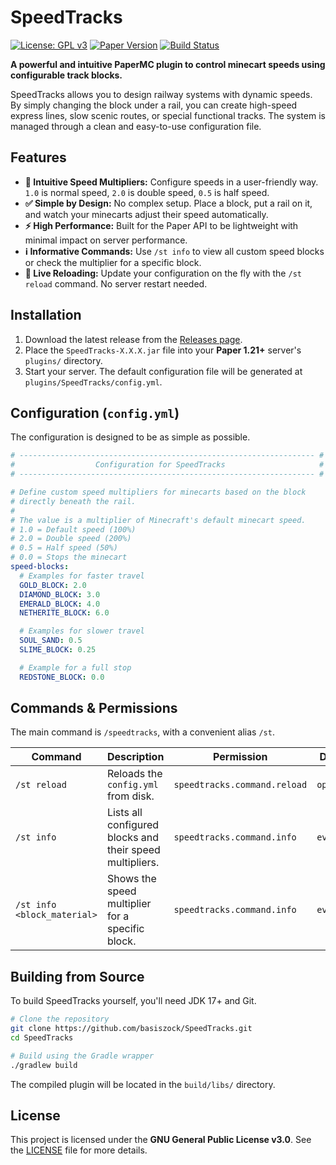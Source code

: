# SpeedTracks

[![License: GPL v3](https://img.shields.io/badge/License-GPLv3-blue.svg)](https://www.gnu.org/licenses/gpl-3.0)
[![Paper Version](https://img.shields.io/badge/Paper-1.21-blue.svg)](https://papermc.io/)
[![Build Status](https://img.shields.io/badge/build-passing-brightgreen)](https://github.com/basiszock/SpeedTracks) <!-- Change the link to your repo -->

**A powerful and intuitive PaperMC plugin to control minecart speeds using configurable track blocks.**

SpeedTracks allows you to design railway systems with dynamic speeds. By simply changing the block under a rail, you can create high-speed express lines, slow scenic routes, or special functional tracks. The system is managed through a clean and easy-to-use configuration file.

## Features

-   **🚀 Intuitive Speed Multipliers:** Configure speeds in a user-friendly way. `1.0` is normal speed, `2.0` is double speed, `0.5` is half speed.
-   **✅ Simple by Design:** No complex setup. Place a block, put a rail on it, and watch your minecarts adjust their speed automatically.
-   **⚡ High Performance:** Built for the Paper API to be lightweight with minimal impact on server performance.
-   **ℹ️ Informative Commands:** Use `/st info` to view all custom speed blocks or check the multiplier for a specific block.
-   **🔄 Live Reloading:** Update your configuration on the fly with the `/st reload` command. No server restart needed.

## Installation

1.  Download the latest release from the [Releases page](https://github.com/basiszock/SpeedTracks/releases).
2.  Place the `SpeedTracks-X.X.X.jar` file into your **Paper 1.21+** server's `plugins/` directory.
3.  Start your server. The default configuration file will be generated at `plugins/SpeedTracks/config.yml`.

## Configuration (`config.yml`)

The configuration is designed to be as simple as possible.

```yaml
# ------------------------------------------------------------------ #
#                  Configuration for SpeedTracks                     #
# ------------------------------------------------------------------ #

# Define custom speed multipliers for minecarts based on the block
# directly beneath the rail.
#
# The value is a multiplier of Minecraft's default minecart speed.
# 1.0 = Default speed (100%)
# 2.0 = Double speed (200%)
# 0.5 = Half speed (50%)
# 0.0 = Stops the minecart
speed-blocks:
  # Examples for faster travel
  GOLD_BLOCK: 2.0
  DIAMOND_BLOCK: 3.0
  EMERALD_BLOCK: 4.0
  NETHERITE_BLOCK: 6.0

  # Examples for slower travel
  SOUL_SAND: 0.5
  SLIME_BLOCK: 0.25

  # Example for a full stop
  REDSTONE_BLOCK: 0.0
```

## Commands & Permissions

The main command is `/speedtracks`, with a convenient alias `/st`.

| Command                     | Description                                            | Permission                  | Default    |
| --------------------------- | ------------------------------------------------------ | --------------------------- | ---------- |
| `/st reload`                | Reloads the `config.yml` from disk.                    | `speedtracks.command.reload`| `op`       |
| `/st info`                  | Lists all configured blocks and their speed multipliers. | `speedtracks.command.info`  | `everyone` |
| `/st info <block_material>` | Shows the speed multiplier for a specific block.         | `speedtracks.command.info`  | `everyone` |

## Building from Source

To build SpeedTracks yourself, you'll need JDK 17+ and Git.

```bash
# Clone the repository
git clone https://github.com/basiszock/SpeedTracks.git
cd SpeedTracks

# Build using the Gradle wrapper
./gradlew build
```

The compiled plugin will be located in the `build/libs/` directory.

## License

This project is licensed under the **GNU General Public License v3.0**. See the [LICENSE](LICENSE) file for more details.
